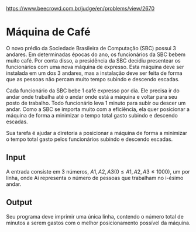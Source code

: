 https://www.beecrowd.com.br/judge/en/problems/view/2670

# Máquina de Café

O novo prédio da Sociedade Brasileira de Computação (SBC) possui 3 andares. Em
determinadas épocas do ano, os funcionários da SBC bebem muito café. Por conta
disso, a presidência da SBC decidiu presentear os funcionários com uma nova
máquina de expresso. Esta máquina deve ser instalada em um dos 3 andares, mas
a instalação deve ser feita de forma que as pessoas não percam muito tempo
subindo e descendo escadas.

Cada funcionário da SBC bebe 1 café expresso por dia. Ele precisa ir do andar
onde trabalha até o andar onde está a máquina e voltar para seu posto de
trabalho. Todo funcionário leva 1 minuto para subir ou descer um andar. Como a
SBC se importa muito com a eficiência, ela quer posicionar a máquina de forma
a minimizar o tempo total gasto subindo e descendo escadas.

Sua tarefa é ajudar a diretoria a posicionar a máquina de forma a minimizar o
tempo total gasto pelos funcionários subindo e descendo escadas.

## Input

A entrada consiste em 3 números, $A1, A2, A3 (0 \leq A1, A2, A3 \leq 1000)$,
um por linha, onde Ai representa o número de pessoas que trabalham no i-ésimo
andar.

## Output

Seu programa deve imprimir uma única linha, contendo o número total de minutos
a serem gastos com o melhor posicionamento possível da máquina.

